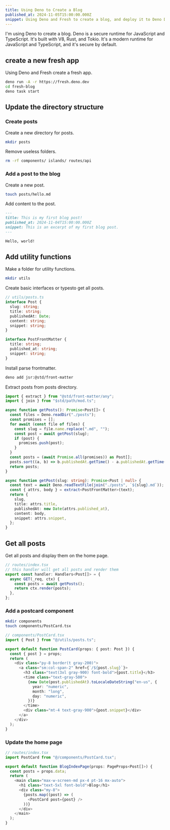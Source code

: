 ```yaml
---
title: Using Deno to Create a Blog
published_at: 2024-11-05T15:00:00.000Z
snippet: Using Deno and Fresh to create a blog, and deploy it to Deno Deploy.
---
```


I'm using Deno to create a blog. Deno is a secure runtime for JavaScript and TypeScript. It's built with V8, Rust, and Tokio. It's a modern runtime for JavaScript and TypeScript, and it's secure by default.

## create a new fresh app

Using Deno and Fresh create a fresh app.

```bash
deno run -A -r https://fresh.deno.dev
cd fresh-blog
deno task start
```

## Update the directory structure

### Create posts

Create a new directory for posts.

```bash
mkdir posts
```

Remove useless folders.

```bash
rm -rf components/ islands/ routes/api
```

### Add a post to the blog

Create a new post.

```bash
touch posts/hello.md
```

Add content to the post.

```markdown
---
title: This is my first blog post!
published_at: 2024-11-04T15:00:00.000Z
snippet: This is an excerpt of my first blog post.
---

Hello, world!
```

## Add utility functions

Make a folder for utility functions.

```bash
mkdir utils
```

Create basic interfaces or typesto get all posts.

```typescript
// utils/posts.ts
interface Post {
  slug: string;
  title: string;
  publishedAt: Date;
  content: string;
  snippet: string;
}

interface PostFrontMatter {
  title: string;
  published_at: string;
  snippet: string;
}
```

Install parse frontmatter.

```bash
deno add jsr:@std/front-matter
```

Extract posts from posts directory.

```typescript
import { extract } from "@std/front-matter/any";
import { join } from "$std/path/mod.ts";

async function getPosts(): Promise<Post[]> {
  const files = Deno.readDir("./posts");
  const promises = [];
  for await (const file of files) {
    const slug = file.name.replace(".md", "");
    const post = await getPost(slug);
    if (post) {
      promises.push(post);
    }
  }
  const posts = (await Promise.all(promises)) as Post[];
  posts.sort((a, b) => b.publishedAt.getTime() - a.publishedAt.getTime());
  return posts;
}

async function getPost(slug: string): Promise<Post | null> {
  const text = await Deno.readTextFile(join("./posts", `${slug}.md`));
  const { attrs, body } = extract<PostFrontMatter>(text);
  return {
    slug,
    title: attrs.title,
    publishedAt: new Date(attrs.published_at),
    content: body,
    snippet: attrs.snippet,
  };
}
```

## Get all posts

Get all posts and display them on the home page.

```typescript
// routes/index.tsx
// this handler will get all posts and render them
export const handler: Handlers<Post[]> = {
  async GET(_req, ctx) {
    const posts = await getPosts();
    return ctx.render(posts);
  },
};
```

### Add a postcard component

```bash
mkdir components
touch components/PostCard.tsx
```

```typescript
// components/PostCard.tsx
import { Post } from "@/utils/posts.ts";

export default function PostCard(props: { post: Post }) {
  const { post } = props;
  return (
    <div class="py-8 border(t gray-200)">
      <a class="sm:col-span-2" href={`/${post.slug}`}>
        <h3 class="text(3xl gray-900) font-bold">{post.title}</h3>
        <time class="text-gray-500">
          {new Date(post.publishedAt).toLocaleDateString("en-us", {
            year: "numeric",
            month: "long",
            day: "numeric",
          })}
        </time>
        <div class="mt-4 text-gray-900">{post.snippet}</div>
      </a>
    </div>
  );
}
```

### Update the home page

```typescript
// routes/index.tsx
import PostCard from "@/components/PostCard.tsx";

export default function BlogIndexPage(props: PageProps<Post[]>) {
  const posts = props.data;
  return (
    <main class="max-w-screen-md px-4 pt-16 mx-auto">
      <h1 class="text-5xl font-bold">Blog</h1>
      <div class="my-8">
        {posts.map((post) => (
          <PostCard post={post} />
        ))}
      </div>
    </main>
  );
}
```

